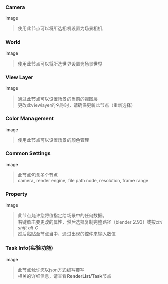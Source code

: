 <!-- panels:start -->

<!-- div:title-panel -->

### Camera

<!-- div:left-panel -->

image

<!-- div:right-panel -->

> 使用此节点可以将所选相机设置为场景相机

<!-- panels:end -->

<!-- panels:start -->

<!-- div:title-panel -->

### World

<!-- div:left-panel -->

image

<!-- div:right-panel -->

> 使用此节点可以将所选世界设置为场景世界

<!-- panels:end -->

<!-- panels:start -->

<!-- div:title-panel -->

### View Layer

<!-- div:left-panel -->

image

<!-- div:right-panel -->

> 通过此节点可以设置场景的当前的视图层<br>更改此viewlayer的名称时，请确保更新此节点（重新选择）
>

<!-- panels:end -->

<!-- panels:start -->

<!-- div:title-panel -->

### Color Management

<!-- div:left-panel -->

image

<!-- div:right-panel -->

> 使用此节点可以设置场景的颜色管理

<!-- panels:end -->

<!-- panels:start -->

<!-- div:title-panel -->

### Common Settings

<!-- div:left-panel -->

image

<!-- div:right-panel -->

> 此节点包含多个节点<br>camera, render engine, file path node, resolution, frame range 

<!-- panels:end -->

<!-- panels:start -->

<!-- div:title-panel -->

### Property

<!-- div:left-panel -->

image

<!-- div:right-panel -->

> 此节点允许您将值指定给场景中的任何数据。<br>右键单击要更改的属性，然后选择复制完整路径（blender 2.93）或按*ctrl shift alt C*<br>然后黏贴至节点当中，通过出现的控件来输入数值

<!-- panels:end -->

<!-- panels:start -->

<!-- div:title-panel -->

### Task Info(实验功能)

<!-- div:left-panel -->

image

<!-- div:right-panel -->

> 此节点允许您以json方式编写覆写<br>相关的详细信息，请查看**RenderList/Task**节点

<!-- panels:end -->


